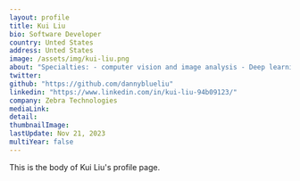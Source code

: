 ```yaml
---
layout: profile
title: Kui Liu
bio: Software Developer
country: Unted States
address: Unted States
image: /assets/img/kui-liu.png
about: "Specialties: - computer vision and image analysis - Deep learning(YOLO, Transfer Learning, ResNet, GANs) and object detection and classification, anomaly detection and action recognition - Computer vision and cloud computation - HSI, Satellite imagery, UAV imagery, FMV, SAR, ISR, IMINIT, GEOINT - Python, C/C++, CUDA, HyperQ - OpenCV, AWS Lambda, EC2 autoscaling, S3"
twitter: 
github: "https://github.com/dannyblueliu"
linkedin: "https://www.linkedin.com/in/kui-liu-94b09123/"
company: Zebra Technologies
mediaLink:
detail: 
thumbnailImage:
lastUpdate: Nov 21, 2023
multiYear: false  
---
```


This is the body of Kui Liu's profile page.
